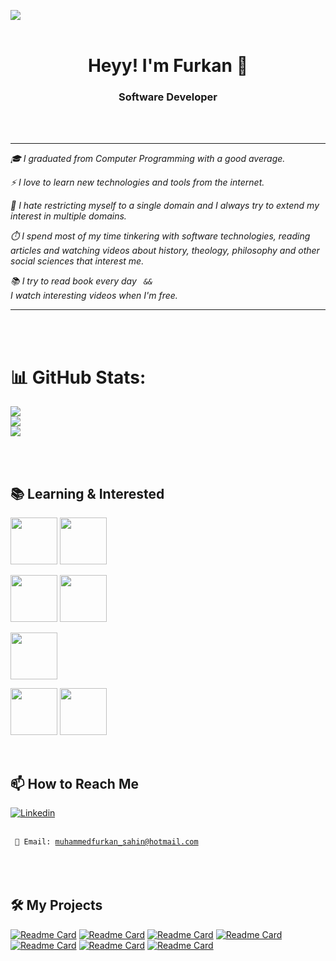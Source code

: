 ![](https://komarev.com/ghpvc/?username=FurkanSahin)  
<br>



<h1 align="center"> Heyy! I'm Furkan 👋</h1> 

<h3 align="center">Software Developer</h3> <br> <br>

---

 _<p> 🎓 I graduated from Computer Programming with a good average.</p>_
 _<p> ⚡ I love to learn new technologies and tools from the internet. </p>_
 _<p> 👐 I hate restricting myself to a single domain and I always try to extend my interest in multiple domains.</p>_
_<p> ⏱️ I spend most of my time tinkering with software technologies, reading articles and watching videos about history, theology, philosophy and other social sciences that interest me. </p>_
 _<p> 📚 I try to read book every day <code>  &&  </code> I watch interesting videos when I'm free. </p>_

---
<br> <br>



# 📊 GitHub Stats:
![](https://github-readme-stats-sigma-five.vercel.app/api?username=furkansahin2&theme=highcontrast&hide_border=false&include_all_commits=false&count_private=false)<br/>
![](https://github-readme-streak-stats.herokuapp.com/?user=furkansahin2&theme=highcontrast&hide_border=false)<br/>
![](https://github-readme-stats-sigma-five.vercel.app/api/top-langs/?username=furkansahin2&theme=highcontrast&hide_border=false&include_all_commits=false&count_private=false&layout=compact)


<br> <br>

  
## 📚 Learning & Interested
  
<code><img height="75" src="https://user-images.githubusercontent.com/68972718/217532801-0c75594a-96d3-441d-b780-eb5cde2823bb.png"></code> 
<code><img height="75" src="https://github.com/FurkanSahin2/FurkanSahin2/assets/68972718/a331bf55-63bd-4654-ae65-61386fd95de7"></code>



<code><img height="75" src="https://user-images.githubusercontent.com/68972718/217535252-6f2a4c17-1a58-4825-bb6c-797c907e5850.png"></code>
<code><img height="75" src="https://user-images.githubusercontent.com/68972718/217533271-b646b141-ee6c-43f3-9f93-1011c670e79d.png"></code>


<code><img height="75" src="https://www.vectorlogo.zone/logos/java/java-ar21.svg"></code>

<code><img height="75" src="https://www.vectorlogo.zone/logos/w3_html5/w3_html5-ar21.svg"></code>
<code><img height="75" src="https://www.vectorlogo.zone/logos/w3_css/w3_css-official.svg"></code>


<br>
<!--
## 📚 My Social Accounts

[![Github Badge](https://img.shields.io/badge/-Github-000?style=quare&labelColor=000&logo=Github&logoColor=white&link=link)](https://github.com/FurkanSahin2/)
[![Instagram Badge](https://img.shields.io/badge/-Instagram-C13584?style=flat-quare&labelColor=C13584&logo=instagram&logoColor=white&link=link)](https://www.instagram.com/) 
[![Facebook Badge](https://img.shields.io/badge/-Facebook-757575?style=flat-quare&labelColor=75755&logo=Facebook&logoColor=dark&link=link)](https://www.facebook.com/)
[![Twitter Badge](https://img.shields.io/twitter/url?label=Furkan%20%C5%9Eahin&url=)](https://twitter.com/)
 
<br>
-->  


## 📫 How to Reach Me

<a href="https://www.linkedin.com/in/furkan-%C5%9Fahin1/">
  <img alt="Linkedin" src="https://img.shields.io/badge/linkedin-0077B5?logo=linkedin&logoColor=white&style=for-the-badge"/>
</a> 
<br> <br>

<code> 📧 Email: muhammedfurkan_sahin@hotmail.com </code>
<br>
<br>
<br>
## 🛠️ My Projects
  
[![Readme Card](https://github-readme-stats-sigma-five.vercel.app/api/pin/?username=FurkanSahin2&repo=Kamp_Intro&theme=highcontrast)](https://github.com/FurkanSahin2/Kamp_Intro)
[![Readme Card](https://github-readme-stats-sigma-five.vercel.app/api/pin/?username=FurkanSahin2&repo=FinalProject&theme=highcontrast)](https://github.com/FurkanSahin2/FinalProject)
[![Readme Card](https://github-readme-stats-sigma-five.vercel.app/api/pin/?username=FurkanSahin2&repo=CarRentalProject&theme=highcontrast)](https://github.com/FurkanSahin2/CarRentalProject)
[![Readme Card](https://github-readme-stats-sigma-five.vercel.app/api/pin/?username=FurkanSahin2&repo=Web_Development_Training&theme=highcontrast)](https://github.com/FurkanSahin2/Web_Gelistirme_Egitimi)
[![Readme Card](https://github-readme-stats-sigma-five.vercel.app/api/pin/?username=FurkanSahin2&repo=Java_Bootcamp&theme=highcontrast)](https://github.com/FurkanSahin2/Java_Bootcamp)
[![Readme Card](https://github-readme-stats-sigma-five.vercel.app/api/pin/?username=FurkanSahin2&repo=C_Lessons&theme=highcontrast)](https://github.com/FurkanSahin2/C_Lessons)
[![Readme Card](https://github-readme-stats-sigma-five.vercel.app/api/pin/?username=FurkanSahin2&repo=ConsoleAppWork&theme=highcontrast)](https://github.com/FurkanSahin2/ConsoleAppWork)

